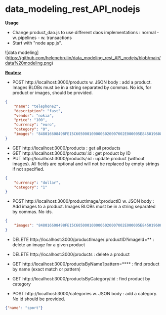 # data_modeling_rest_API_nodejs

<b><u>Usage</u></b>
- Change product_dao.js to use different daos implementations : normal - w. pipelines - w. transactions
- Start with "node app.js".


![data modeling]
(https://github.com/helenebrulin/data_modeling_rest_API_nodejs/blob/main/data%20modeling.png)

<b><u>Routes:</u></b>
- POST http://localhost:3000/products w. JSON body : add a product. Images BLOBs must be in a string separated by commas. No ids, for product or images, should be provided.
```json
{
    "name": "telephone2",
    "description": "fast",
    "vendor": "nokia",
    "price": "100",
    "currency": "euro",
    "category": "0",
    "images": "848016608498FE15C6050001000006020007002E000005E84501960844CFF,15C6050001000006020008002E000405E84,E15C6050001000006350800020000002E00010000"
}
```
- GET http://localhost:3000/products : get all products
- GET http://localhost:3000/products/:id : get product by ID
- PUT http://localhost:3000/products/:id : update product (without images). All fields are optional and will not be replaced by empty strings if not specified.
```json
{
    "currency": "dollar",
    "category": "1"
}
```
- POST http://localhost:3000/productImage/:productID w. JSON body : Add images to a product. Images BLOBs must be in a string separated by commas. No ids.
```json
{
    "images": "848016608498FE15C6050001000006020007002E000005E84501960844CFF,15C6050001000006020008002E000405E84,E15C6050001000006350800020000002E00010000"
}
```
- DELETE http://localhost:3000/productImage/:productID?imageId=** : delete an image for a given product
- DELETE http://localhost:3000/products : delete a product
- GET http://localhost:3000/productsByName?pattern=**** : find product by name (exact match or pattern)
- GET http://localhost:3000/productsByCategory/:id : find product by category

- POST http://localhost:3000/categories w. JSON body : add a category. No id should be provided. 
```json
{"name": "sport"}
```